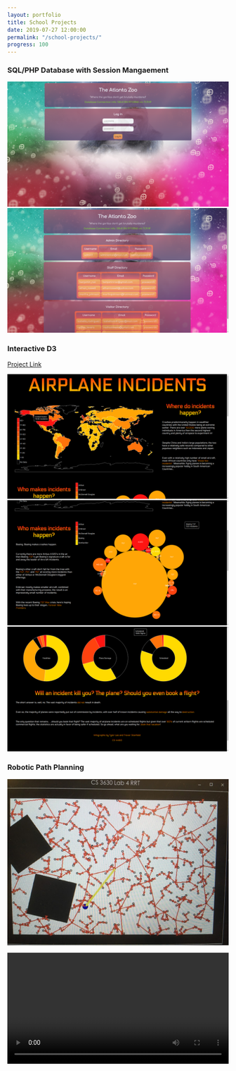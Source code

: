 ```yaml
---
layout: portfolio
title: School Projects
date: 2019-07-27 12:00:00
permalink: "/school-projects/"
progress: 100
---
```



### SQL/PHP Database with Session Mangaement
![Datbase 1](/assets/img/portfolio/school-projects/database-1.png)
<br>
![Datbase 2](/assets/img/portfolio/school-projects/database-2.png)
<br>
<!-- ![Datbase 3](/assets/img/portfolio/school-projects/database-3.png)
<br> -->

### Interactive D3
<a class="button" href="/plane-crashes">
Project Link
</a>

![D3 1](/assets/img/portfolio/school-projects/d3-1.png)
<br>
![D3 2](/assets/img/portfolio/school-projects/d3-2.png)
<br>
![D3 3](/assets/img/portfolio/school-projects/d3-3.png)

### Robotic Path Planning
![RRT](/assets/img/portfolio/school-projects/rrt.jpg)
<br>

<video width="100%" controls>
    <source src="/assets/img/portfolio/school-projects/localization.mp4" type="video/mp4">
    Your broswer does not support the video tag.
</video>
<br>